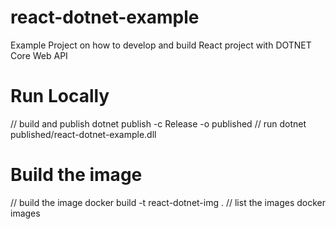 # react-dotnet-example
Example Project on how to develop and build React project with DOTNET Core Web API

# Run Locally
// build and publish
dotnet publish -c Release -o published
// run
dotnet published/react-dotnet-example.dll

# Build the image
// build the image
docker build -t react-dotnet-img .
// list the images
docker images
